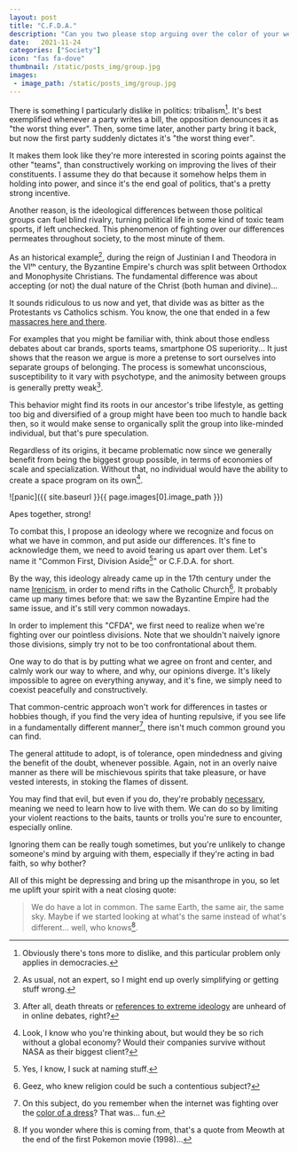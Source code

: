```yaml
---
layout: post
title: "C.F.D.A."
description: "Can you two please stop arguing over the color of your wedding's napkin?"
date:   2021-11-24
categories: ["Society"]
icon: "fas fa-dove"
thumbnail: /static/posts_img/group.jpg
images:
 - image_path: /static/posts_img/group.jpg
---
```


There is something I particularly dislike in politics: tribalism[^1]. It's best exemplified whenever a party writes a bill, the opposition denounces it as "the worst thing ever". Then, some time later, another party bring it back, but now the first party suddenly dictates it's "the worst thing ever".

It makes them look like they're more interested in scoring points against the other "teams", than constructively working on improving the lives of their constituents. I assume they do that because it somehow helps them in holding into power, and since it's the end goal of politics, that's a pretty strong incentive.

Another reason, is the ideological differences between those political groups can fuel blind rivalry, turning political life in some kind of toxic team sports, if left unchecked. This phenomenon of fighting over our differences permeates throughout society, to the most minute of them.

As an historical example[^2], during the reign of Justinian I and Theodora in the VIᵗʰ century, the Byzantine Empire's church was split between Orthodox and Monophysite Christians. The fundamental difference was about accepting (or not) the dual nature of the Christ (both human and divine)...

It sounds ridiculous to us now and yet, that divide was as bitter as the Protestants vs Catholics schism. You know, the one that ended in a few [massacres here and there](https://en.wikipedia.org/wiki/St._Bartholomew%27s_Day_massacre).

For examples that you might be familiar with, think about those endless debates about car brands, sports teams, smartphone OS superiority... It just shows that the reason we argue is more a pretense to sort ourselves into separate groups of belonging. The process is somewhat unconscious, susceptibility to it vary with psychotype, and the animosity between groups is generally pretty weak[^3].

This behavior might find its roots in our ancestor's tribe lifestyle, as getting too big and diversified of a group might have been too much to handle back then, so it would make sense to organically split the group into like-minded individual, but that's pure speculation.

Regardless of its origins, it became problematic now since we generally benefit from being the biggest group possible, in terms of economies of scale and specialization. Without that, no individual would have the ability to create a space program on its own[^4].

![panic]({{ site.baseurl }}{{ page.images[0].image_path }})
<p class="legend">Apes together, strong!</p>

To combat this, I propose an ideology where we recognize and focus on what we have in common, and put aside our differences. It's fine to acknowledge them, we need to avoid tearing us apart over them. Let's name it "Common First, Division Aside[^5]" or C.F.D.A. for short.

By the way, this ideology already came up in the 17th century under the name [Irenicism](https://en.wikipedia.org/wiki/Irenicism), in order to mend rifts in the Catholic Church[^6]. It probably came up many times before that: we saw the Byzantine Empire had the same issue, and it's still very common nowadays.

In order to implement this "CFDA", we first need to realize when we're fighting over our pointless divisions. Note that we shouldn't naively ignore those divisions, simply try not to be too confrontational about them.

One way to do that is by putting what we agree on front and center, and calmly work our way to where, and why, our opinions diverge. It's likely impossible to agree on everything anyway, and it's fine, we simply need to coexist peacefully and constructively.

That common-centric approach won't work for differences in tastes or hobbies though, if you find the very idea of hunting repulsive, if you see life in a fundamentally different manner[^7], there isn't much common ground you can find.

The general attitude to adopt, is of tolerance, open mindedness and giving the benefit of the doubt, whenever possible. Again, not in an overly naive manner as there will be mischievous spirits that take pleasure, or have vested interests, in stoking the flames of dissent.

You may find that evil, but even if you do, they're probably [necessary]({{site.baseurl}}/society/2021/07/26/The-cruel-necessity-of-evil.html), meaning we need to learn how to live with them. We can do so by limiting your violent reactions to the baits, taunts or trolls you're sure to encounter, especially online.

Ignoring them can be really tough sometimes, but you're unlikely to change someone's mind by arguing with them, especially if they're acting in bad faith, so why bother?

All of this might be depressing and bring up the misanthrope in you, so let me uplift your spirit with a neat closing quote:

> We do have a lot in common. The same Earth, the same air, the same sky. Maybe if we started looking at what's the same instead of what's different... well, who knows[^8].

[^1]: Obviously there's tons more to dislike, and this particular problem only applies in democracies.
[^2]: As usual, not an expert, so I might end up overly simplifying or getting stuff wrong.
[^3]: After all, death threats or [references to extreme ideology](https://en.wikipedia.org/wiki/Godwin%27s_law) are unheard of in online debates, right?
[^4]: Look, I know who you're thinking about, but would they be so rich without a global economy? Would their companies survive without NASA as their biggest client?
[^5]: Yes, I know, I suck at naming stuff.
[^6]: Geez, who knew religion could be such a contentious subject?
[^7]: On this subject, do you remember when the internet was fighting over the [color of a dress](https://www.wired.com/2015/02/science-one-agrees-color-dress/)? That was... fun.
[^8]: If you wonder where this is coming from, that's a quote from Meowth at the end of the first Pokemon movie (1998)...